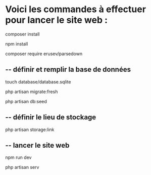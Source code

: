<h1> Voici les commandes à effectuer pour lancer le site web : </h1>
<p>composer install</p>
<p>npm install</p>
<p>composer require erusev/parsedown</p>
<h2> -- définir et remplir la base de données </h2>
<p>touch database/database.sqlite</p>
<p>php artisan migrate:fresh</p>
<p>php artisan db:seed</p>

<h2> -- définir le lieu de stockage </h2>
<p>php artisan storage:link</p>

<h2> -- lancer le site web </h2>
<p>npm run dev</p>
<p>php artisan serv</p>
